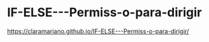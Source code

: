 # IF-ELSE---Permiss-o-para-dirigir
https://claramariano.github.io/IF-ELSE---Permiss-o-para-dirigir/
